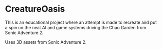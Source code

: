 # CreatureOasis
This is an educational project where an attempt is made to recreate and put a spin on the neat AI and game systems driving the Chao Garden from Sonic Adventure 2.

Uses 3D assets from Sonic Adventure 2.
